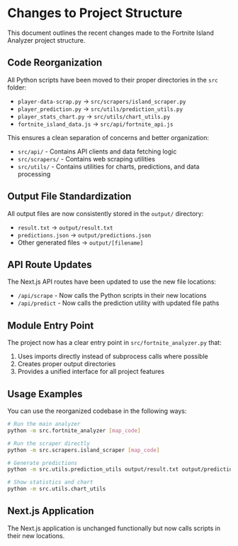 # Changes to Project Structure

This document outlines the recent changes made to the Fortnite Island Analyzer project structure.

## Code Reorganization

All Python scripts have been moved to their proper directories in the `src` folder:

- `player-data-scrap.py` → `src/scrapers/island_scraper.py`  
- `player_prediction.py` → `src/utils/prediction_utils.py`  
- `player_stats_chart.py` → `src/utils/chart_utils.py`  
- `fortnite_island_data.js` → `src/api/fortnite_api.js`

This ensures a clean separation of concerns and better organization:
- `src/api/` - Contains API clients and data fetching logic
- `src/scrapers/` - Contains web scraping utilities
- `src/utils/` - Contains utilities for charts, predictions, and data processing

## Output File Standardization

All output files are now consistently stored in the `output/` directory:

- `result.txt` → `output/result.txt`
- `predictions.json` → `output/predictions.json`
- Other generated files → `output/[filename]`

## API Route Updates

The Next.js API routes have been updated to use the new file locations:

- `/api/scrape` - Now calls the Python scripts in their new locations
- `/api/predict` - Now calls the prediction utility with updated file paths

## Module Entry Point

The project now has a clear entry point in `src/fortnite_analyzer.py` that:

1. Uses imports directly instead of subprocess calls where possible
2. Creates proper output directories
3. Provides a unified interface for all project features

## Usage Examples

You can use the reorganized codebase in the following ways:

```bash
# Run the main analyzer
python -m src.fortnite_analyzer [map_code]

# Run the scraper directly
python -m src.scrapers.island_scraper [map_code]

# Generate predictions
python -m src.utils.prediction_utils output/result.txt output/predictions.json

# Show statistics and chart
python -m src.utils.chart_utils
```

## Next.js Application

The Next.js application is unchanged functionally but now calls scripts in their new locations. 